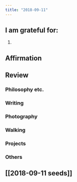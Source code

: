 ```yaml
---
title: "2018-09-11"
---
```

## I am grateful for:
1. 

## Affirmation

## Review
### Philosophy etc.

### Writing

### Photography

### Walking

### Projects

### Others

## [[2018-09-11 seeds]]
